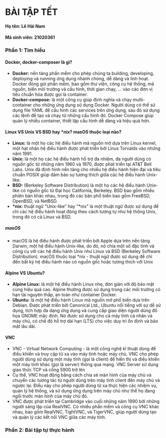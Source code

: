 # BÀI TẬP TẾT
#### Họ tên: Lê Hải Nam
#### Mã sinh viên: 21020361

### Phần 1: Tìm hiểu
#### Docker, docker-composer là gì?
- **Docker:** nền tảng phần mềm cho phép chúng ta building, developing, deploying và running ứng dụng nhanh chóng, dễ dàng và linh hoạt. Docker đóng gói phần mềm, bao gồm thư viện, công cụ hệ thống, mã nguồn, biến môi trường và cấu hình, thời gian chạy, ... vào các đơn vị tiêu chuẩn hóa được gọi là container.
- **Docker-compose:** là một công cụ giúp định nghĩa và chạy multi-container cho những ứng dụng sử dụng Docker. Người dùng có thể sử dụng file YAML để cấu hình các services trên ứng dụng, sau đó sử dụng các lệnh để tạo và chạy từ những cấu hình đó. Docker Compose giúp quản lý nhiều container, thiết lập cấu hình dễ dàng và hiệu quả hơn.
#### Linux VS Unix VS BSD hay \*nix? masOS thuộc loại nào?
- **Linux:** là một họ các hệ điều hành mã nguồn mở dựa trên Linux kernel, một hạt nhân hệ điều hành được phát triển bởi Linus Torvalds vào những năm 1991.
- **Unix:** là một họ các hệ điều hành hỗ trợ đa nhiệm, đa người dùng có nguồn gốc từ những năm 1960 và 1970, được phát triển tại AT&T Bell Labs. Unix đã định hình nền tảng cho nhiều hệ điều hành hiện đại và tiêu chuẩn POSIX giúp đảm bảo sự tương thích giữa các hệ điều hành Unix-like.
- **BSD:** (Berkeley Software Distribution) là một họ các hệ điều hành Unix-like có nguồn gốc từ Đại học California, Berkeley. BSD bao gồm nhiều phiên bản khác nhau, trong đó các bản phổ biến bao gồm FreeBSD, OpenBSD, và NetBSD.
- **\*nix:** thuật ngữ "Unix-like" hay "*nix" là một thuật ngữ được sử dụng để chỉ các hệ điều hành hoạt động theo cách tương tự như hệ thống Unix, trong đó có cả Linux và BSD.
##### masOS
- macOS là hệ điều hành được phát triển bởi Apple dựa trên nền tảng Darwin, một hệ điều hành Unix-like, do đó, nó chia một số đặc tính và công cụ với các hệ điều hành Unix như Linux và BSD (Berkeley Software Distribution). macOS thuộc loại \*nix - thuật ngữ được sử dụng để chỉ đến bất kỳ hệ điều hành nào có nguồn gốc hoặc tương thích với Unix
#### Alpine VS Ubuntu?
- **Alpine Linux:** là một hệ điều hành Linux nhẹ, đơn giản với độ bảo mật cùng hiệu quả cao. Alpine thường được sử dụng trong các môi trường có hạn tài nguyên thấp, an toàn như container Docker.
- **Ubuntu:** là một hệ điều hành Linux mã nguồn mở phổ biến dựa trên Debian. Được phát triển bởi Canonical Ltd., Ubuntu nổi tiếng với sự dễ sử dụng, tích hợp đa dạng ứng dụng và cung cấp giao diện người dùng đồ họa GNOME mặc định. Nó được sử dụng cho cả máy tính cá nhân và máy chủ, có chế độ hỗ trợ dài hạn (LTS) cho việc duy trì ổn định và bảo mật lâu dài.
#### VNC
- VNC - Virtual Network Computing - là một công nghệ kĩ thuật dùng để điều khiển và truy cập từ xa vào máy tính hoặc máy chủ. VNC cho phép người dùng sử dụng một máy tính (gọi là client) để hiển thị và điều khiển một máy tính khác (gọi là server) thông qua mạng. VNC Server sử dụng giao thức TCP và cổng 5900 trở lên
- Cụ thể, VNC hoạt động bằng cách chia sẻ màn hình của máy chủ và chuyển các tương tác từ người dùng trên máy tính client đến máy chủ và ngược lại. Điều này cho phép người dùng từ xa thực hiện các nhiệm vụ, quản lý hệ thống, và sử dụng ứng dụng trên máy chủ như thể họ đang ngồi trước màn hình của máy chủ đó.
- VNC được phát triển tại Cambridge vào cuối những năm 1990 bởi những người sáng lập của RealVNC. Có nhiều phần mềm và công cụ VNC khác nhau, bao gồm RealVNC, TightVNC, và TigerVNC, giúp người dùng tạo và quản lý các kết nối VNC giữa các máy tính.

### Phần 2: Bài tập tự thực hành

